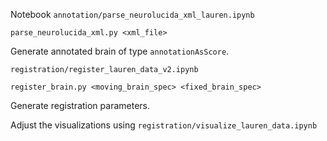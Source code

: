 Notebook `annotation/parse_neurolucida_xml_lauren.ipynb`

`parse_neurolucida_xml.py <xml_file>`

Generate annotated brain of type `annotationAsScore`.


`registration/register_lauren_data_v2.ipynb`

`register_brain.py <moving_brain_spec> <fixed_brain_spec>`

Generate registration parameters.

Adjust the visualizations using
`registration/visualize_lauren_data.ipynb`
